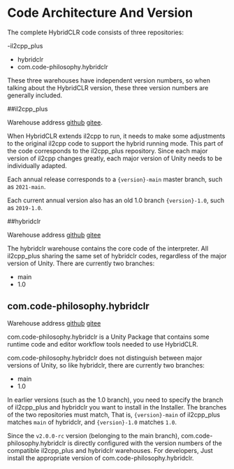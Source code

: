 # Code Architecture And Version

The complete HybridCLR code consists of three repositories:

-il2cpp_plus
- hybridclr
- com.code-philosophy.hybridclr


These three warehouses have independent version numbers, so when talking about the HybridCLR version, these three version numbers are generally included.

##il2cpp_plus

Warehouse address [github](https://github.com/focus-creative-games/il2cpp_plus) [gitee](https://gitee.com/focus-creative-games/il2cpp_plus).


When HybridCLR extends il2cpp to run, it needs to make some adjustments to the original il2cpp code to support the hybrid running mode. This part of the code corresponds to the il2cpp_plus repository. Since each major version of il2cpp changes greatly, each major version of Unity needs to be individually adapted.

Each annual release corresponds to a `{version}-main` master branch, such as `2021-main`.

Each current annual version also has an old 1.0 branch `{version}-1.0`, such as `2019-1.0`.

##hybridclr


Warehouse address [github](https://github.com/focus-creative-games/hybridclr) [gitee](https://gitee.com/focus-creative-games/hybridclr)

The hybridclr warehouse contains the core code of the interpreter. All il2cpp_plus sharing the same set of hybridclr codes, regardless of the major version of Unity. There are currently two branches:

- main
- 1.0

## com.code-philosophy.hybridclr

Warehouse address [github](https://github.com/focus-creative-games/hybridclr_unity) [gitee](https://gitee.com/focus-creative-games/hybridclr_unity)

com.code-philosophy.hybridclr is a Unity Package that contains some runtime code and editor workflow tools needed to use HybridCLR.

com.code-philosophy.hybridclr does not distinguish between major versions of Unity, so like hybridclr, there are currently two branches:

- main
- 1.0

In earlier versions (such as the 1.0 branch), you need to specify the branch of il2cpp_plus and hybridclr you want to install in the Installer. The branches of the two repositories must match,
That is, `{version}-main` of il2cpp_plus matches `main` of hybridclr, and `{version}-1.0` matches `1.0`.

Since the `v2.0.0-rc` version (belonging to the main branch), com.code-philosophy.hybridclr is directly configured with the version numbers of the compatible il2cpp_plus and hybridclr warehouses. For developers,
Just install the appropriate version of com.code-philosophy.hybridclr.